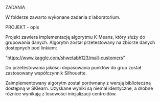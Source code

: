 ZADANIA

W folderze zawarto wykonane zadania z laboratorium.



PROJEKT - opis 

Projekt zawiera implementację algorytmu K-Means, który służy do grupowania danych. Algorytm został przetestowany na zbiorze danych dostepnych pod linkiem:

"https://www.kaggle.com/shwetabh123/mall-customers"

Do przetestowania jakości dopasowania punktów do grup został zastosowany współczynnik Silhouette.

Zaimplementowany algorytm został porównany z wersją biblioteczną dostępną w SKlearn. Uzyskane wyniki są niemal identyczne, a drobne różnice wynikają 
z losowości inicjalizacji centroidów.


